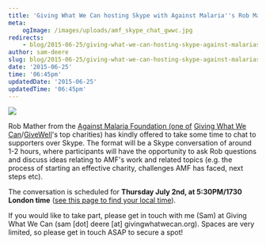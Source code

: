 ```yaml
---
title: 'Giving What We Can hosting Skype with Against Malaria''s Rob Mather'
meta:
    ogImage: /images/uploads/amf_skype_chat_gwwc.jpg
redirects:
    - blog/2015-06-25/giving-what-we-can-hosting-skype-against-malarias-rob-mather
author: sam-deere
slug: blog/2015-06-25/giving-what-we-can-hosting-skype-against-malarias-rob-mather
date: '2015-06-25'
time: '06:45pm'
updatedDate: '2015-06-25'
updatedTime: '06:45pm'
---
```

![](/images/uploads/amf_skype_chat_gwwc.jpg)

Rob Mather from the [Against Malaria Foundation (one of](http://againstmalaria.org) [Giving What We Can](https://www.givingwhatwecan.org/top-charities/against-malaria-foundation)/[GiveWell](http://www.givewell.org/charities/top-charities)'s top charities) has kindly offered to take some time to chat to supporters over Skype. The format will be a Skype conversation of around 1-2 hours, where participants will have the opportunity to ask Rob questions and discuss ideas relating to AMF's work and related topics (e.g. the process of starting an effective charity, challenges AMF has faced, next steps etc).

The conversation is scheduled for **Thursday July 2nd, at 5:30PM/1730 London time** ([see this page to find your local time](http://www.timeanddate.com/worldclock/fixedtime.html?iso=20150702T1630)).

If you would like to take part, please get in touch with me (Sam) at Giving What We Can (sam [dot] deere [at] givingwhatwecan.org). Spaces are very limited, so please get in touch ASAP to secure a spot!